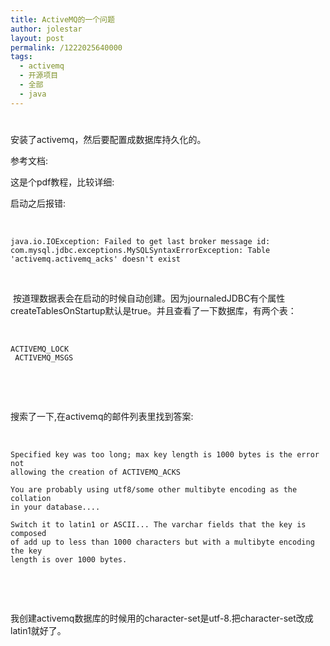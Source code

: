 ```yaml
---
title: ActiveMQ的一个问题
author: jolestar
layout: post
permalink: /1222025640000
tags:
  - activemq
  - 开源项目
  - 全部
  - java
---
```

# 

安装了activemq，然后要配置成数据库持久化的。

参考文档:

 

这是个pdf教程，比较详细:

 

启动之后报错:

 

    java.io.IOException: Failed to get last broker message id:
    com.mysql.jdbc.exceptions.MySQLSyntaxErrorException: Table 'activemq.activemq_acks' doesn't exist
    

 

 按道理数据表会在启动的时候自动创建。因为journaledJDBC有个属性createTablesOnStartup默认是true。并且查看了一下数据库，有两个表：

 

    ACTIVEMQ_LOCK
     ACTIVEMQ_MSGS

 

 

搜索了一下,在activemq的邮件列表里找到答案:



 

    Specified key was too long; max key length is 1000 bytes is the error not
    allowing the creation of ACTIVEMQ_ACKS
    
    You are probably using utf8/some other multibyte encoding as the collation
    in your database....
    
    Switch it to latin1 or ASCII... The varchar fields that the key is composed
    of add up to less than 1000 characters but with a multibyte encoding the key
    length is over 1000 bytes.
    

 

 

我创建activemq数据库的时候用的character-set是utf-8.把character-set改成latin1就好了。
